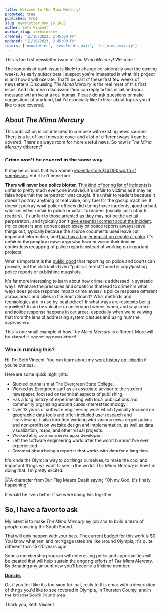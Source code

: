 ```yaml
---
title: Welcome to The Mima Mercury!
promoted: true
published: true
slug: newsletter_nov_16_2023
author: Seth Vincent
author_slug: sethvincent
created: "11/16/2023, 2:45:00 PM"
updated: "11/16/2023, 2:45:00 PM"
topics: ['newsletter', 'newsletter_main', 'the_mima_mercury']
---
```


This is the first newsletter issue of _The Mima Mercury_! Welcome!

The contents of each issue is likely to change considerably over the coming weeks. As early subscribers I suspect you're interested in what this project is and how it will operate. That'll be part of these first few weeks of newsletters. Discussing _The Mima Mercury_ is the real meat of this first issue. And I do mean discussion! You can reply to this email and your message will arrive at a real human. Please do ask questions or make suggestions of any kind, but I'd especially like to hear about topics you'd like to see covered.

## About _The Mima Mercury_
This publication is not intended to compete with existing news sources. There is a lot of local news to cover and a lot of different ways it can be covered. There's always room for more useful news. So how is _The Mima Mercury_ different?

### Crime won't be covered in the same way.

It may be curious that two women [recently stole $14,000 worth of sunglasses](https://www.kiro7.com/news/local/women-steal-over-14000-designer-sunglasses-before-being-stopped-i-5/UF4VGRFGWBCRBLGKJZN3TDLU3U/), but it isn't important.

**There will never be a police blotter.** [This kind of boring list of incidents](https://www.thejoltnews.com/stories/police-blotter-for-tuesday-november-14-2023,13000) is unfair to pretty much everyone involved. It's unfair to victims as it may be false hope that the perpetrator was caught. It's unfair to readers because it doesn't portray anything of real value, only fuel for the gossip machine. It doesn't portray what police officers did during those incidents, good or bad, which is either unfair to police or unfair to readers (usually just unfair to readers). It's unfair to those arrested as they may not be the actual perpetrators, and typically don't [give essential context about the incident](https://www.americanbar.org/groups/communications_law/publications/communications_lawyer/fall2020/police-reports-shouldnt-set-news-agenda-guide-avoiding-systemic-racism-reporting/). Police blotters and stories based solely on police reports always leave things out, typically because the source documents used leave out important information, and [that has a bigger impact on people of color](https://www.npr.org/2021/05/26/1000598495/how-police-reports-became-bulletproof). It's unfair to the people at news orgs who have to waste their time on contextless recapping of police reports instead of working on important projects.

What's important is the [public good](https://www.poynter.org/ethics-trust/2021/its-time-for-journalism-to-break-the-cycle-of-crime-reporting/) that reporting on police and courts can provide, not the clickbait-driven "public interest" found in copy/pasting police reports or publishing mugshots.

It's far more interesting to learn about how crime is addressed in systemic ways. What are the pressures and situations that lead to crime? In what ways does police response impact crime levels? Is police response different across areas and cities in the South Sound? What methods and technologies are in use by local police? In what ways are residents being surveiled? It can be valuable to understand where, when, and why crime and police response happens in our areas, especially when we're veiwing that from the lens of addressing systemic issues and using humane approaches.

This is one small example of how _The Mima Mercury_ is different. More will be shared in upcoming newsletters!

### Who is running this?

Hi. I'm Seth Vincent. You can learn about my [work history on linkedin](https://www.linkedin.com/in/sethdvincent) if you're curious.

Here are some quick highlights:

- Studied journalism at The Evergreen State College.
- Worked as Evergreen staff as an associate advisor to the student newspaper, focused on technical aspects of publishing.
- Has a long history of experimenting with local publications and community organizing around public-interest technology.
- Over 13 years of software engineering work which typically focused on geographic data tools and often included user research and interviewing. It also included working with various news organizations and non-profits on website design and implementation, as well as data visualization, maps, and other visual projects.
- Worked at nj.com as a news apps developer.
- Left the software engineering world after the worst burnout I've ever experienced.
- Dreamed about being a reporter that works with data for a long time.

It's kinda the Olympia way to do things ourselves, to make the cool and important things we want to see in the world. _The Mima Mercury_ is how I'm doing that. I'm pretty excited.

![A character from Our Flag Means Death saying "Oh my God, it's finally happening"](https://media.giphy.com/media/mUVVVDMknqvcisoe4B/giphy.gif)

It would be even better if we were doing this together.

## So, I have a favor to ask
My intent is to make _The Mima Mercury_ my job and to build a team of people covering the South Sound.

That will only happen with your help. The current budget for this work is $0. You know what rent and mortgage rates are like around Olympia, it's quite different than 15-20 years ago!

Soon a membership program with interesting perks and opportunities will be created that will help sustain the ongoing efforts of _The Mima Mercury_. By donating any amount now you'll become a lifetime member.

**[Donate.](https://donate.stripe.com/4gw14n3GA8wheJOeUV)**

Or, if you feel like it's too soon for that, reply to this email with a description of things you'd like to see covered in Olympia, in Thurston County, and in the broader South Sound area.

Thank you,
Seth Vincent
